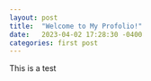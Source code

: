 ```yaml
---
layout: post
title:  "Welcome to My Profolio!"
date:   2023-04-02 17:28:30 -0400
categories: first post
---
```


This is a test